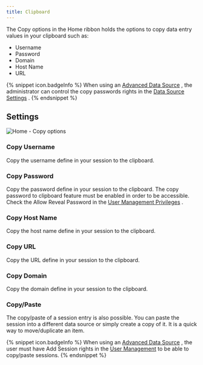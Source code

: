 ```yaml
---
title: Clipboard
---
```

The Copy options in the Home ribbon holds the options to copy data entry values in your clipboard such as:  

* Username 
* Password 
* Domain 
* Host Name 
* URL 

{% snippet icon.badgeInfo %}
When using an [Advanced Data Source](/rdm/mac/data-sources/data-sources-types/advanced-data-sources/) , the administrator can control the copy passwords rights in the [Data Source Settings](/rdm/mac/commands/administration/system-settings/) . 
{% endsnippet %}
 
## Settings 

![Home - Copy options](/img/en/rdm/mac/clip10327.png) 

### Copy Username 

Copy the username define in your session to the clipboard. 

### Copy Password 

Copy the password define in your session to the clipboard. &#32; The copy password to clipboard feature must be enabled in order to be accessible. Check the Allow Reveal Password in the [User Management Privileges](/rdm/mac/commands/administration/user-management/) . 

### Copy Host Name 

Copy the host name define in your session to the clipboard. 

### Copy URL 

Copy the URL define in your session to the clipboard. 

### Copy Domain 

Copy the domain define in your session to the clipboard. 

### Copy/Paste 
The copy/paste of a session entry is also possible. You can paste the session into a different data source or simply create a copy of it. It is a quick way to move/duplicate an item. 

{% snippet icon.badgeInfo %}
When using an [Advanced Data Source](/rdm/mac/data-sources/data-sources-types/advanced-data-sources/) , the user must have Add Session rights in the [User Management](Administration_Permissions) to be able to copy/paste sessions. 
{% endsnippet %}
 

